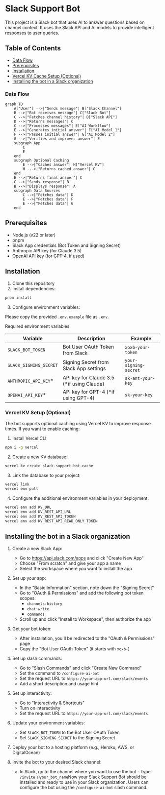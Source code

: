 # Slack Support Bot

This project is a Slack bot that uses AI to answer questions based on channel context. It uses the Slack API and AI models to provide intelligent responses to user queries.

## Table of Contents

- [Data Flow](#data-flow)
- [Prerequisites](#prerequisites)
- [Installation](#installation)
- [Vercel KV Cache Setup (Optional)](#vercel-kv-cache-setup-optional)
- [Installing the bot in a Slack organization](#installing-the-bot-in-a-slack-organization)

### Data Flow

```mermaid
graph TD
    A["User"] -->|"Sends message"| B["Slack Channel"]
    B -->|"Bot receives message"| C["Slack Bot"]
    C -->|"Fetches channel history"| D["Slack API"]
    D -->|"Returns messages"| C
    C -->|"Processes messages"| E["AI Workflow"]
    E -->|"Generates initial answer"| F["AI Model 1"]
    F -->|"Passes initial answer"| G["AI Model 2"]
    G -->|"Verifies and improves answer"| E
    subgraph App
        C
        E
    end
    subgraph Optional Caching
        E -->|"Caches answer"| H["Vercel KV"]
        H -.->|"Returns cached answer"| C
    end
    E -->|"Returns final answer"| C
    C -->|"Sends response"| B
    B -->|"Displays response"| A
    subgraph Data Sources
        C -->|"Fetches data"| D
        E -->|"Fetches data"| F
        E -->|"Fetches data"| G
    end
```

## Prerequisites

- Node.js (v22 or later)
- pnpm
- Slack App credentials (Bot Token and Signing Secret)
- Anthropic API key (for Claude 3.5)
- OpenAI API key (for GPT-4, if used)

## Installation

1. Clone this repository
2. Install dependencies:

```bash
pnpm install
```

3. Configure environment variables:

Please copy the provided `.env.example` file as `.env`.

Required environment variables:

| Variable               | Description                                | Example               |
| ---------------------- | ------------------------------------------ | --------------------- |
| `SLACK_BOT_TOKEN`      | Bot User OAuth Token from Slack            | `xoxb-your-token`     |
| `SLACK_SIGNING_SECRET` | Signing Secret from Slack App settings     | `your-signing-secret` |
| `ANTHROPIC_API_KEY`\*  | API key for Claude 3.5 (\*if using Claude) | `sk-ant-your-key`     |
| `OPENAI_API_KEY`\*     | API key for GPT-4 (\*if using GPT-4)       | `sk-your-key`         |

### Vercel KV Setup (Optional)

The bot supports optional caching using Vercel KV to improve response times. If you want to enable caching:

1. Install Vercel CLI:

```bash
npm i -g vercel
```

2. Create a new KV database:

```bash
vercel kv create slack-support-bot-cache
```

3. Link the database to your project:

```bash
vercel link
vercel env pull
```

4. Configure the additional environment variables in your deployment:

```bash
vercel env add KV_URL
vercel env add KV_REST_API_URL
vercel env add KV_REST_API_TOKEN
vercel env add KV_REST_API_READ_ONLY_TOKEN
```

## Installing the bot in a Slack organization

1. Create a new Slack App:

   - Go to https://api.slack.com/apps and click "Create New App"
   - Choose "From scratch" and give your app a name
   - Select the workspace where you want to install the app

2. Set up your app:

   - In the "Basic Information" section, note down the "Signing Secret"
   - Go to "OAuth & Permissions" and add the following bot token scopes:
     - `channels:history`
     - `chat:write`
     - `commands`
   - Scroll up and click "Install to Workspace", then authorize the app

3. Get your bot token:

   - After installation, you'll be redirected to the "OAuth & Permissions" page
   - Copy the "Bot User OAuth Token" (it starts with `xoxb-`)

4. Set up slash commands:

   - Go to "Slash Commands" and click "Create New Command"
   - Set the command to `/configure-ai-bot`
   - Set the request URL to `https://your-app-url.com/slack/events`
   - Add a short description and usage hint

5. Set up interactivity:

   - Go to "Interactivity & Shortcuts"
   - Turn on interactivity
   - Set the request URL to `https://your-app-url.com/slack/events`

6. Update your environment variables:

   - Set `SLACK_BOT_TOKEN` to the Bot User OAuth Token
   - Set `SLACK_SIGNING_SECRET` to the Signing Secret

7. Deploy your bot to a hosting platform (e.g., Heroku, AWS, or DigitalOcean)

8. Invite the bot to your desired Slack channel:
   - In Slack, go to the channel where you want to use the bot - Type `/invite @your_bot_name`Now your Slack Support Bot should be installed and ready to use in your Slack organization. Users can configure the bot using the `/configure-ai-bot` slash command.
